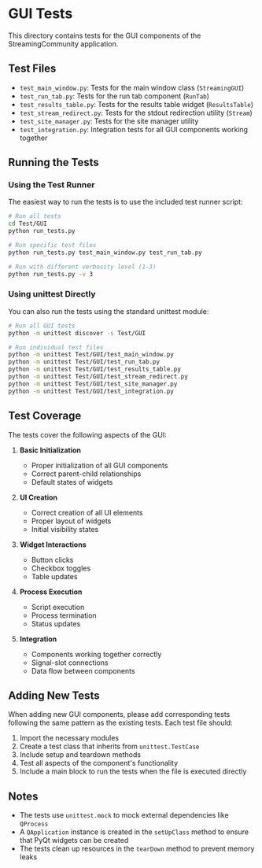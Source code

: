 # GUI Tests

This directory contains tests for the GUI components of the StreamingCommunity application.

## Test Files

- `test_main_window.py`: Tests for the main window class (`StreamingGUI`)
- `test_run_tab.py`: Tests for the run tab component (`RunTab`)
- `test_results_table.py`: Tests for the results table widget (`ResultsTable`)
- `test_stream_redirect.py`: Tests for the stdout redirection utility (`Stream`)
- `test_site_manager.py`: Tests for the site manager utility
- `test_integration.py`: Integration tests for all GUI components working together

## Running the Tests

### Using the Test Runner

The easiest way to run the tests is to use the included test runner script:

```bash
# Run all tests
cd Test/GUI
python run_tests.py

# Run specific test files
python run_tests.py test_main_window.py test_run_tab.py

# Run with different verbosity level (1-3)
python run_tests.py -v 3
```

### Using unittest Directly

You can also run the tests using the standard unittest module:

```bash
# Run all GUI tests
python -m unittest discover -s Test/GUI

# Run individual test files
python -m unittest Test/GUI/test_main_window.py
python -m unittest Test/GUI/test_run_tab.py
python -m unittest Test/GUI/test_results_table.py
python -m unittest Test/GUI/test_stream_redirect.py
python -m unittest Test/GUI/test_site_manager.py
python -m unittest Test/GUI/test_integration.py
```

## Test Coverage

The tests cover the following aspects of the GUI:

1. **Basic Initialization**
   - Proper initialization of all GUI components
   - Correct parent-child relationships
   - Default states of widgets

2. **UI Creation**
   - Correct creation of all UI elements
   - Proper layout of widgets
   - Initial visibility states

3. **Widget Interactions**
   - Button clicks
   - Checkbox toggles
   - Table updates

4. **Process Execution**
   - Script execution
   - Process termination
   - Status updates

5. **Integration**
   - Components working together correctly
   - Signal-slot connections
   - Data flow between components

## Adding New Tests

When adding new GUI components, please add corresponding tests following the same pattern as the existing tests. Each test file should:

1. Import the necessary modules
2. Create a test class that inherits from `unittest.TestCase`
3. Include setup and teardown methods
4. Test all aspects of the component's functionality
5. Include a main block to run the tests when the file is executed directly

## Notes

- The tests use `unittest.mock` to mock external dependencies like `QProcess`
- A `QApplication` instance is created in the `setUpClass` method to ensure that PyQt widgets can be created
- The tests clean up resources in the `tearDown` method to prevent memory leaks
